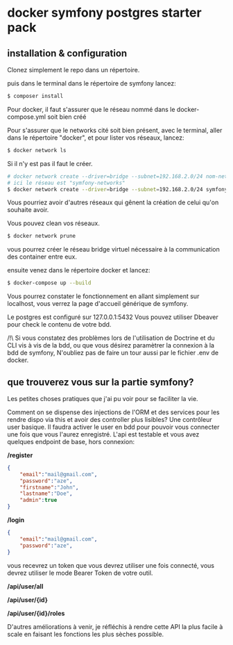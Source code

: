 # docker symfony postgres starter pack

## installation & configuration

Clonez simplement le repo dans un répertoire.

puis dans le terminal dans le répertoire de symfony lancez:
```bash
$ composer install
```
Pour docker, il faut s'assurer que le réseau nommé dans le docker-compose.yml soit bien créé

Pour s'assurer que le networks cité soit bien présent,
avec le terminal, aller dans le répertoire "docker",
et pour lister vos réseaux, lancez:
```bash
$ docker network ls
```
Si il n'y est pas il faut le créer.
```bash
# docker network create --driver=bridge --subnet=192.168.2.0/24 nom-networks
# ici le réseau est "symfony-networks"
$ docker network create --driver=bridge --subnet=192.168.2.0/24 symfony-networks
```
Vous pourriez avoir d'autres réseaux qui gênent la création de celui qu'on souhaite avoir.

Vous pouvez clean vos réseaux.
```bash
$ docker network prune
```
vous pourrez créer le réseau bridge virtuel nécessaire à la communication des container entre eux.

ensuite venez dans le répertoire docker et lancez:
```bash
$ docker-compose up --build
```

Vous pourrez constater le fonctionnement en allant simplement sur localhost, vous verrez la page d'accueil générique de symfony.


Le postgres est configuré sur 127.0.0.1:5432
Vous pouvez utiliser Dbeaver pour check le contenu de votre bdd.

/!\ Si vous constatez des problèmes lors de l'utilisation de Doctrine et du CLI vis à vis de la bdd, ou que vous désirez paramètrer la connexion à la bdd de symfony,
N'oubliez pas de faire un tour aussi par le fichier .env de docker.



## que trouverez vous sur la partie symfony?

Les petites choses pratiques que j'ai pu voir pour se faciliter la vie.

Comment on se dispense des injections de l'ORM et des services pour les rendre dispo via this et avoir des controller plus lisibles?
Une contrôleur user basique. Il faudra activer le user en bdd pour pouvoir vous connecter une fois que vous l'aurez enregistré.
L'api est testable et vous avez quelques endpoint de base, hors connexion:

**/register**
```json
{
    "email":"mail@gmail.com",
    "password":"aze",
    "firstname":"John",
    "lastname":"Doe",
    "admin":true
}
```
**/login**
```json
{
    "email":"mail@gmail.com",
    "password":"aze",
}
```
vous recevrez un token que vous devrez utiliser une fois connecté,
vous devrez utiliser le mode Bearer Token de votre outil.

**/api/user/all**

**/api/user/{id}**

**/api/user/{id}/roles**


D'autres améliorations à venir, je réfléchis à rendre cette API la plus facile à scale en faisant les fonctions les plus sèches possible.